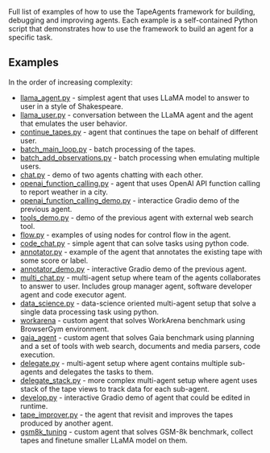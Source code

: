
Full list of examples of how to use the TapeAgents framework for building, debugging and improving agents. Each example is a self-contained Python script that demonstrates how to use the framework to build an agent for a specific task.

## Examples
In the order of increasing complexity:

- [llama_agent.py](examples/llama_agent.py) - simplest agent that uses LLaMA model to answer to user in a style of Shakespeare.
- [llama_user.py](examples/llama_user.py) - conversation between the LLaMA agent and the agent that emulates the user behavior.
- [continue_tapes.py](examples/continue_tapes.py) - agent that continues the tape on behalf of different user.
- [batch_main_loop.py](examples/batch_main_loop.py) - batch processing of the tapes.
- [batch_add_observations.py](examples/batch_add_observations.py) - batch processing when emulating multiple users.
- [chat.py](examples/chat.py) - demo of two agents chatting with each other.
- [openai_function_calling.py](examples/openai_function_calling.py) - agent that uses OpenAI API function calling to report weather in a city.
- [openai_function_calling_demo.py](openai_function_calling_demo.py) - interactice Gradio demo of the previous agent.
- [tools_demo.py](examples/tools_demo.py) - demo of the previous agent with external web search tool.
- [flow.py](examples/flow.py) - examples of using nodes for control flow in the agent.
- [code_chat.py](examples/code_chat.py) - simple agent that can solve tasks using python code.
- [annotator.py](annotator.py) - example of the agent that annotates the existing tape with some score or label.
- [annotator_demo.py](examples/annotator_demo.py) - interactive Gradio demo of the previous agent.
- [multi_chat.py](examples/multi_chat.py) - multi-agent setup where team of the agents collaborates to answer to user. Includes group manager agent, software developer agent and code executor agent.
- [data_science.py](examples/data_science.py) - data-science oriented multi-agent setup that solve a single data processing task using python.
- [workarena](examples/workarena) - custom agent that solves WorkArena benchmark using BrowserGym environment.
- [gaia_agent](examples/gaia_agent) - custom agent that solves Gaia benchmark using planning and a set of tools with web search, documents and media parsers, code execution.
- [delegate.py](examples/delegate.py) - multi-agent setup where agent contains multiple sub-agents and delegates the tasks to them.
- [delegate_stack.py](examples/delegate_stack.py) - more complex multi-agent setup where agent uses stack of the tape views to track data for each sub-agent.
- [develop.py](examples/develop.py) - interactive Gradio demo of agent that could be edited in runtime.
- [tape_improver.py](examples/tape_improver.py) - the agent that revisit and improves the tapes produced by another agent.
- [gsm8k_tuning](examples/gsm8k_tuning) - custom agent that solves GSM-8k benchmark, collect tapes and finetune smaller LLaMA model on them.

